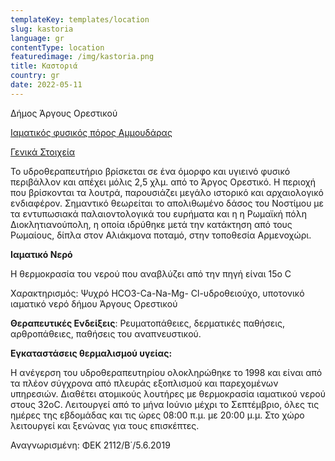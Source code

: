 ```yaml
---
templateKey: templates/location
slug: kastoria
language: gr
contentType: location
featuredimage: /img/kastoria.png
title: Καστοριά
country: gr
date: 2022-05-11
---
```

Δήμος Άργους Ορεστικού

<ins>Ιαματικός φυσικός πόρος Αμμουδάρας</ins>

<ins>Γενικά Στοιχεία</ins>

Το υδροθεραπευτήριο βρίσκεται σε ένα όμορφο και υγιεινό φυσικό περιβάλλον και απέχει μόλις 2,5 χλμ. από το Άργος Ορεστικό. Η περιοχή που βρίσκονται τα λουτρά, παρουσιάζει μεγάλο ιστορικό και αρχαιολογικό ενδιαφέρον. Σημαντικό θεωρείται το απολιθωμένο δάσος του Νοστίμου με τα εντυπωσιακά παλαιοντολογικά του ευρήματα και η η Ρωμαϊκή πόλη Διοκλητιανούπολη, η οποία ιδρύθηκε μετά την κατάκτηση από τους Ρωμαίους, δίπλα στον Αλιάκμονα ποταμό, στην τοποθεσία Αρμενοχώρι.

**Ιαματικό Νερό**

Η θερμοκρασία του νερού που αναβλύζει από την πηγή είναι 15ο C


Χαρακτηρισμός: Ψυχρό HCO3-Ca-Na-Mg- Cl-υδροθειούχο, υποτονικό ιαματικό νερό δήμου Άργους Ορεστικού

**Θεραπευτικές Ενδείξεις**:  Ρευματοπάθειες, δερματικές παθήσεις, αρθροπάθειες, παθήσεις του αναπνευστικού.

**Εγκαταστάσεις θερμαλισμού υγείας:**

Η ανέγερση του υδροθεραπευτηρίου ολοκληρώθηκε το 1998 και είναι από τα πλέον σύγχρονα από πλευράς εξοπλισμού και παρεχομένων υπηρεσιών. Διαθέτει ατομικούς λουτήρες με θερμοκρασία ιαματικού νερού στους 32οC. Λειτουργεί από το μήνα Ιούνιο μέχρι το Σεπτέμβριο, όλες τις ημέρες της εβδομάδας και τις ώρες 08:00 π.μ. με 20:00 μ.μ. Στο χώρο λειτουργεί και ξενώνας για τους επισκέπτες.


Αναγνωρισμένη: ΦΕΚ 2112/Β΄/5.6.2019